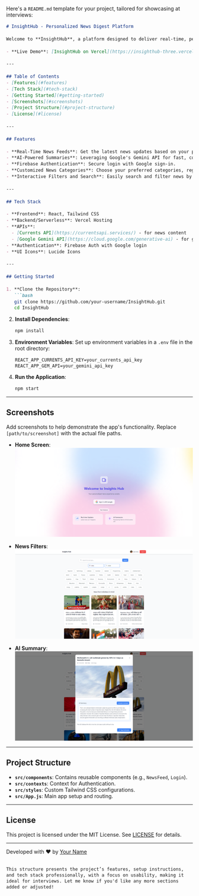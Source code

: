Here's a `README.md` template for your project, tailored for showcasing at interviews:

```markdown
# InsightHub - Personalized News Digest Platform

Welcome to **InsightHub**, a platform designed to deliver real-time, personalized news based on user preferences, with AI-powered article summaries for concise news insights. Hosted on Vercel, InsightHub offers a seamless, engaging experience for anyone seeking relevant news on-demand.

- **Live Demo**: [InsightHub on Vercel](https://insighthub-three.vercel.app/)

---

## Table of Contents
- [Features](#features)
- [Tech Stack](#tech-stack)
- [Getting Started](#getting-started)
- [Screenshots](#screenshots)
- [Project Structure](#project-structure)
- [License](#license)

---

## Features

- **Real-Time News Feeds**: Get the latest news updates based on your preferences.
- **AI-Powered Summaries**: Leveraging Google's Gemini API for fast, concise article summaries.
- **Firebase Authentication**: Secure login with Google sign-in.
- **Customized News Categories**: Choose your preferred categories, regions, and languages.
- **Interactive Filters and Search**: Easily search and filter news by topics, region, or language.

---

## Tech Stack

- **Frontend**: React, Tailwind CSS
- **Backend/Serverless**: Vercel Hosting
- **APIs**:
  - [Currents API](https://currentsapi.services/) - for news content
  - [Google Gemini API](https://cloud.google.com/generative-ai) - for generating article summaries
- **Authentication**: Firebase Auth with Google login
- **UI Icons**: Lucide Icons

---

## Getting Started

1. **Clone the Repository**:
   ```bash
   git clone https://github.com/your-username/InsightHub.git
   cd InsightHub
   ```

2. **Install Dependencies**:
   ```bash
   npm install
   ```

3. **Environment Variables**: Set up environment variables in a `.env` file in the root directory:
   ```env
   REACT_APP_CURRENTS_API_KEY=your_currents_api_key
   REACT_APP_GEM_API=your_gemini_api_key
   ```

4. **Run the Application**:
   ```bash
   npm start
   ```

---

## Screenshots

Add screenshots to help demonstrate the app's functionality. Replace `[path/to/screenshot]` with the actual file paths.

- **Home Screen**:
  ![Home Screen](./login.png)
  
- **News Filters**:
  ![News Filters](./newsfeed.png)
  
- **AI Summary**:
  ![AI Summary](./Aisummary.png)

---

## Project Structure

- **`src/components`**: Contains reusable components (e.g., `NewsFeed`, `Login`).
- **`src/contexts`**: Context for Authentication.
- **`src/styles`**: Custom Tailwind CSS configurations.
- **`src/App.js`**: Main app setup and routing.

---

## License

This project is licensed under the MIT License. See [LICENSE](LICENSE) for details.

---

Developed with ❤️ by [Your Name](https://github.com/your-username)
```

This structure presents the project’s features, setup instructions, and tech stack professionally, with a focus on usability, making it ideal for interviews. Let me know if you'd like any more sections added or adjusted!